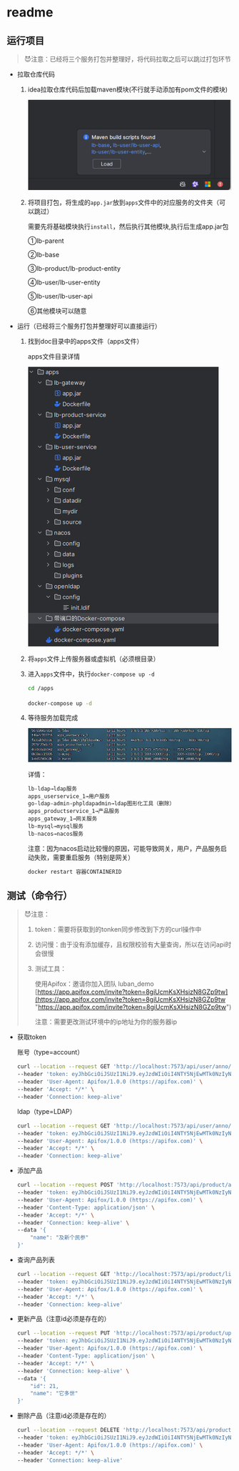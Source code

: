 # readme

## 运行项目

> 😈注意：已经将三个服务打包并整理好，将代码拉取之后可以跳过打包环节

-   拉取仓库代码
    1.  idea拉取仓库代码后加载maven模块(不行就手动添加有pom文件的模块)

        ![](./doc/readme/image_rRC1WzKuRf.png)
    2.  将项目打包，将生成的`app.jar`放到`apps`文件中的对应服务的文件夹（可以跳过）

        需要先将基础模块执行`install`，然后执行其他模块,执行后生成app.jar包

        ①lb-parent

        ②lb-base

        ③lb-product/lb-product-entity

        ④lb-user/lb-user-entity

        ⑤lb-user/lb-user-api

        ⑥其他模块可以随意
-   运行（已经将三个服务打包并整理好可以直接运行）
    1.  找到doc目录中的apps文件（apps文件）

        apps文件目录详情

        ![](./doc/readme/image_-PW3ZYxw_B.png)
    2.  将`apps`文件上传服务器或虚拟机（必须根目录）
    3.  进入`apps`文件中，执行`docker-compose up -d`
        ```bash
        cd /apps
        
        docker-compose up -d
        ```
    4.  等待服务加载完成

        ![](./doc/readme/image_XyStooL0_R.png)

        详情：
        ```bash
        lb-ldap→ldap服务
        apps_userservice_1→用户服务
        go-ldap-admin-phpldapadmin→ldap图形化工具（删除）
        apps_productservice_1→产品服务
        apps_gateway_1→网关服务
        lb-mysql→mysql服务
        lb-nacos→nacos服务
        ```
        注意：因为nacos启动比较慢的原因，可能导致网关，用户，产品服务启动失败，需要重启服务（特别是网关）
        ```bash
        docker restart 容器CONTAINERID
        
        ```

## 测试（命令行）

> 😈注意：
>
> 1.  token：需要将获取到的tonken同步修改到下方的curl操作中
> 2.  访问慢：由于没有添加缓存，且权限校验有大量查询，所以在访问api时会很慢
> 3.  测试工具：
>
>     使用Apifox：邀请你加入团队 luban\_demo [https://app.apifox.com/invite?token=8giUcmKsXHsizN8GZp9tw](https://app.apifox.com/invite?token=8giUcmKsXHsizN8GZp9tw "https://app.apifox.com/invite?token=8giUcmKsXHsizN8GZp9tw")
>
>     注意：需要更改测试环境中的ip地址为你的服务器ip

-   获取token

    账号（type=account）
    ```bash
    curl --location --request GET 'http://localhost:7573/api/user/anno/token?account=editor_1&password=editor_1&type=account' \
    --header 'token: eyJhbGciOiJSUzI1NiJ9.eyJzdWIiOiI4NTY5NjEwMTk0NzIyNTgzMDUiLCJhY2NvdW50IjoiZWRpdG9yXzEiLCJuYW1lIjoiZWRpdG9yXzEiLCJvcmdpZCI6ODU2OTU5ODY4MzU4MTA2MjA5LCJzdGF0aW9uaWQiOjg1Njk2MDEyNDY1OTQ0MTA4OSwiZXhwIjoxNzEwMTY4OTMyfQ.iwF0dKx1YRLswBGuUY5JiY5RjSFql7tIYnUBCrqlLooNztDOK9-R0CKHyXlHCucd9r0Ta29VjXYqiqd3D8GKFWCATs8UNZh1RYUxTFH1aQ_jBa8jiDpcyk2K_exYxuvtsaMJ-jXAcsmqoZ4GzL72_HyFNaZEqDx522mG-uvVqlA' \
    --header 'User-Agent: Apifox/1.0.0 (https://apifox.com)' \
    --header 'Accept: */*' \
    --header 'Connection: keep-alive'
    ```
    ldap（type=LDAP）
    ```bash
    curl --location --request GET 'http://localhost:7573/api/user/anno/token?account=editor_1&password=editor_1&type=LDAP' \
    --header 'token: eyJhbGciOiJSUzI1NiJ9.eyJzdWIiOiI4NTY5NjEwMTk0NzIyNTgzMDUiLCJhY2NvdW50IjoiZWRpdG9yXzEiLCJuYW1lIjoiZWRpdG9yXzEiLCJvcmdpZCI6ODU2OTU5ODY4MzU4MTA2MjA5LCJzdGF0aW9uaWQiOjg1Njk2MDEyNDY1OTQ0MTA4OSwiZXhwIjoxNzEwMTY4OTMyfQ.iwF0dKx1YRLswBGuUY5JiY5RjSFql7tIYnUBCrqlLooNztDOK9-R0CKHyXlHCucd9r0Ta29VjXYqiqd3D8GKFWCATs8UNZh1RYUxTFH1aQ_jBa8jiDpcyk2K_exYxuvtsaMJ-jXAcsmqoZ4GzL72_HyFNaZEqDx522mG-uvVqlA' \
    --header 'User-Agent: Apifox/1.0.0 (https://apifox.com)' \
    --header 'Accept: */*' \
    --header 'Connection: keep-alive'
    ```
-   添加产品
    ```bash
    curl --location --request POST 'http://localhost:7573/api/product/add' \
    --header 'token: eyJhbGciOiJSUzI1NiJ9.eyJzdWIiOiI4NTY5NjEwMTk0NzIyNTgzMDUiLCJhY2NvdW50IjoiZWRpdG9yXzEiLCJuYW1lIjoiZWRpdG9yXzEiLCJvcmdpZCI6ODU2OTU5ODY4MzU4MTA2MjA5LCJzdGF0aW9uaWQiOjg1Njk2MDEyNDY1OTQ0MTA4OSwiZXhwIjoxNzEwMTY4OTMyfQ.iwF0dKx1YRLswBGuUY5JiY5RjSFql7tIYnUBCrqlLooNztDOK9-R0CKHyXlHCucd9r0Ta29VjXYqiqd3D8GKFWCATs8UNZh1RYUxTFH1aQ_jBa8jiDpcyk2K_exYxuvtsaMJ-jXAcsmqoZ4GzL72_HyFNaZEqDx522mG-uvVqlA' \
    --header 'User-Agent: Apifox/1.0.0 (https://apifox.com)' \
    --header 'Content-Type: application/json' \
    --header 'Accept: */*' \
    --header 'Connection: keep-alive' \
    --data '{
        "name": "及新个民参"
    }'
    
    ```
-   查询产品列表
    ```bash
    curl --location --request GET 'http://localhost:7573/api/product/list?keyWord&pageNum=1&pageSize=10' \
    --header 'token: eyJhbGciOiJSUzI1NiJ9.eyJzdWIiOiI4NTY5NjEwMTk0NzIyNTgzMDUiLCJhY2NvdW50IjoiZWRpdG9yXzEiLCJuYW1lIjoiZWRpdG9yXzEiLCJvcmdpZCI6ODU2OTU5ODY4MzU4MTA2MjA5LCJzdGF0aW9uaWQiOjg1Njk2MDEyNDY1OTQ0MTA4OSwiZXhwIjoxNzEwMTY4OTMyfQ.iwF0dKx1YRLswBGuUY5JiY5RjSFql7tIYnUBCrqlLooNztDOK9-R0CKHyXlHCucd9r0Ta29VjXYqiqd3D8GKFWCATs8UNZh1RYUxTFH1aQ_jBa8jiDpcyk2K_exYxuvtsaMJ-jXAcsmqoZ4GzL72_HyFNaZEqDx522mG-uvVqlA' \
    --header 'User-Agent: Apifox/1.0.0 (https://apifox.com)' \
    --header 'Accept: */*' \
    --header 'Connection: keep-alive'
    ```
-   更新产品（注意id必须是存在的）
    ```bash
    curl --location --request PUT 'http://localhost:7573/api/product/update' \
    --header 'token: eyJhbGciOiJSUzI1NiJ9.eyJzdWIiOiI4NTY5NjEwMTk0NzIyNTgzMDUiLCJhY2NvdW50IjoiZWRpdG9yXzEiLCJuYW1lIjoiZWRpdG9yXzEiLCJvcmdpZCI6ODU2OTU5ODY4MzU4MTA2MjA5LCJzdGF0aW9uaWQiOjg1Njk2MDEyNDY1OTQ0MTA4OSwiZXhwIjoxNzEwMTY4OTMyfQ.iwF0dKx1YRLswBGuUY5JiY5RjSFql7tIYnUBCrqlLooNztDOK9-R0CKHyXlHCucd9r0Ta29VjXYqiqd3D8GKFWCATs8UNZh1RYUxTFH1aQ_jBa8jiDpcyk2K_exYxuvtsaMJ-jXAcsmqoZ4GzL72_HyFNaZEqDx522mG-uvVqlA' \
    --header 'User-Agent: Apifox/1.0.0 (https://apifox.com)' \
    --header 'Content-Type: application/json' \
    --header 'Accept: */*' \
    --header 'Connection: keep-alive' \
    --data '{
        "id": 21,
        "name": "它多世"
    }'
    ```
-   删除产品（注意id必须是存在的）
    ```bash
    curl --location --request DELETE 'http://localhost:7573/api/product/delete/77' \
    --header 'token: eyJhbGciOiJSUzI1NiJ9.eyJzdWIiOiI4NTY5NjEwMTk0NzIyNTgzMDUiLCJhY2NvdW50IjoiZWRpdG9yXzEiLCJuYW1lIjoiZWRpdG9yXzEiLCJvcmdpZCI6ODU2OTU5ODY4MzU4MTA2MjA5LCJzdGF0aW9uaWQiOjg1Njk2MDEyNDY1OTQ0MTA4OSwiZXhwIjoxNzEwMTY4OTMyfQ.iwF0dKx1YRLswBGuUY5JiY5RjSFql7tIYnUBCrqlLooNztDOK9-R0CKHyXlHCucd9r0Ta29VjXYqiqd3D8GKFWCATs8UNZh1RYUxTFH1aQ_jBa8jiDpcyk2K_exYxuvtsaMJ-jXAcsmqoZ4GzL72_HyFNaZEqDx522mG-uvVqlA' \
    --header 'User-Agent: Apifox/1.0.0 (https://apifox.com)' \
    --header 'Accept: */*' \
    --header 'Connection: keep-alive'
    ```
